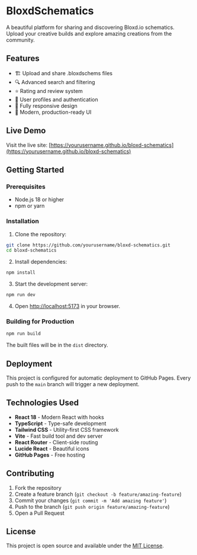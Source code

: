 # BloxdSchematics

A beautiful platform for sharing and discovering Bloxd.io schematics. Upload your creative builds and explore amazing creations from the community.

## Features

- 🏗️ Upload and share .bloxdschems files
- 🔍 Advanced search and filtering
- ⭐ Rating and review system
- 👤 User profiles and authentication
- 📱 Fully responsive design
- 🎨 Modern, production-ready UI

## Live Demo

Visit the live site: [https://yourusername.github.io/bloxd-schematics](https://yourusername.github.io/bloxd-schematics)

## Getting Started

### Prerequisites

- Node.js 18 or higher
- npm or yarn

### Installation

1. Clone the repository:
```bash
git clone https://github.com/yourusername/bloxd-schematics.git
cd bloxd-schematics
```

2. Install dependencies:
```bash
npm install
```

3. Start the development server:
```bash
npm run dev
```

4. Open [http://localhost:5173](http://localhost:5173) in your browser.

### Building for Production

```bash
npm run build
```

The built files will be in the `dist` directory.

## Deployment

This project is configured for automatic deployment to GitHub Pages. Every push to the `main` branch will trigger a new deployment.

## Technologies Used

- **React 18** - Modern React with hooks
- **TypeScript** - Type-safe development
- **Tailwind CSS** - Utility-first CSS framework
- **Vite** - Fast build tool and dev server
- **React Router** - Client-side routing
- **Lucide React** - Beautiful icons
- **GitHub Pages** - Free hosting

## Contributing

1. Fork the repository
2. Create a feature branch (`git checkout -b feature/amazing-feature`)
3. Commit your changes (`git commit -m 'Add amazing feature'`)
4. Push to the branch (`git push origin feature/amazing-feature`)
5. Open a Pull Request

## License

This project is open source and available under the [MIT License](LICENSE).